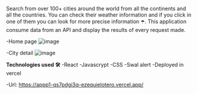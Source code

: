 Search from over 100+ cities around the world from all the continents and all the countries. You can check their weather information and if you click in one of them you can look for more precise information ☂️. This application consume data from an API and display the results of every request made.

-Home page
![image](https://user-images.githubusercontent.com/75461873/123470838-52d99280-d5cb-11eb-8e63-f796ee8a363f.png)

-City detail
![image](https://user-images.githubusercontent.com/75461873/123471060-9fbd6900-d5cb-11eb-988e-f4e4463783bc.png)

**Technologies used 🛠️**
-React
-Javascrypt
-CSS
-Swal alert
-Deployed in vercel

-Url: https://appp1-qs7pdgi3q-ezequielotero.vercel.app/
